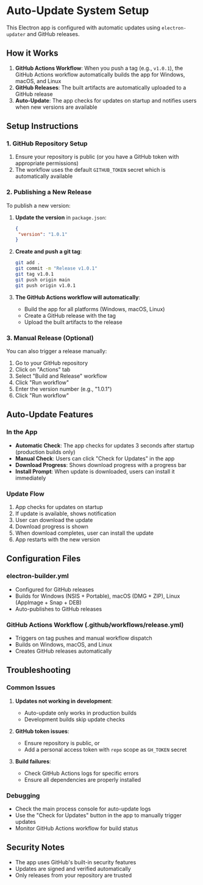 # Auto-Update System Setup

This Electron app is configured with automatic updates using `electron-updater` and GitHub releases.

## How it Works

1. **GitHub Actions Workflow**: When you push a tag (e.g., `v1.0.1`), the GitHub Actions workflow automatically builds the app for Windows, macOS, and Linux
2. **GitHub Releases**: The built artifacts are automatically uploaded to a GitHub release
3. **Auto-Update**: The app checks for updates on startup and notifies users when new versions are available

## Setup Instructions

### 1. GitHub Repository Setup

1. Ensure your repository is public (or you have a GitHub token with appropriate permissions)
2. The workflow uses the default `GITHUB_TOKEN` secret which is automatically available

### 2. Publishing a New Release

To publish a new version:

1. **Update the version** in `package.json`:

   ```json
   {
   	"version": "1.0.1"
   }
   ```

2. **Create and push a git tag**:

   ```bash
   git add .
   git commit -m "Release v1.0.1"
   git tag v1.0.1
   git push origin main
   git push origin v1.0.1
   ```

3. **The GitHub Actions workflow will automatically**:
   - Build the app for all platforms (Windows, macOS, Linux)
   - Create a GitHub release with the tag
   - Upload the built artifacts to the release

### 3. Manual Release (Optional)

You can also trigger a release manually:

1. Go to your GitHub repository
2. Click on "Actions" tab
3. Select "Build and Release" workflow
4. Click "Run workflow"
5. Enter the version number (e.g., "1.0.1")
6. Click "Run workflow"

## Auto-Update Features

### In the App

- **Automatic Check**: The app checks for updates 3 seconds after startup (production builds only)
- **Manual Check**: Users can click "Check for Updates" in the app
- **Download Progress**: Shows download progress with a progress bar
- **Install Prompt**: When update is downloaded, users can install it immediately

### Update Flow

1. App checks for updates on startup
2. If update is available, shows notification
3. User can download the update
4. Download progress is shown
5. When download completes, user can install the update
6. App restarts with the new version

## Configuration Files

### electron-builder.yml

- Configured for GitHub releases
- Builds for Windows (NSIS + Portable), macOS (DMG + ZIP), Linux (AppImage + Snap + DEB)
- Auto-publishes to GitHub releases

### GitHub Actions Workflow (.github/workflows/release.yml)

- Triggers on tag pushes and manual workflow dispatch
- Builds on Windows, macOS, and Linux
- Creates GitHub releases automatically

## Troubleshooting

### Common Issues

1. **Updates not working in development**:
   - Auto-update only works in production builds
   - Development builds skip update checks

2. **GitHub token issues**:
   - Ensure repository is public, or
   - Add a personal access token with `repo` scope as `GH_TOKEN` secret

3. **Build failures**:
   - Check GitHub Actions logs for specific errors
   - Ensure all dependencies are properly installed

### Debugging

- Check the main process console for auto-update logs
- Use the "Check for Updates" button in the app to manually trigger updates
- Monitor GitHub Actions workflow for build status

## Security Notes

- The app uses GitHub's built-in security features
- Updates are signed and verified automatically
- Only releases from your repository are trusted
